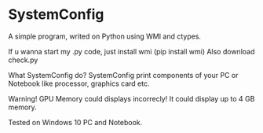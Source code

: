# SystemConfig
A simple program, writed on Python using WMI and ctypes.

If u wanna start my .py code, just install wmi (pip install wmi)
Also download check.py

What SystemConfig do?
SystemConfig print components of your PC or Notebook like processor, graphics card etc.


Warning! GPU Memory could displays incorrecly! It could display up to 4 GB memory.

Tested on Windows 10 PC and Notebook.
